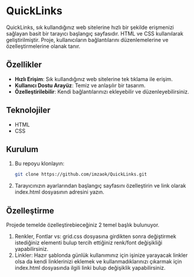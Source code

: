 # QuickLinks

QuickLinks, sık kullandığınız web sitelerine hızlı bir şekilde erişmenizi sağlayan basit bir tarayıcı başlangıç sayfasıdır. HTML ve CSS kullanılarak geliştirilmiştir. Proje, kullanıcıların bağlantılarını düzenlemelerine ve özelleştirmelerine olanak tanır.

## Özellikler

- **Hızlı Erişim**: Sık kullandığınız web sitelerine tek tıklama ile erişim.
- **Kullanıcı Dostu Arayüz**: Temiz ve anlaşılır bir tasarım.
- **Özelleştirilebilir**: Kendi bağlantılarınızı ekleyebilir ve düzenleyebilirsiniz.

## Teknolojiler

- HTML
- CSS

## Kurulum

1. Bu repoyu klonlayın:
   ```bash
   git clone https://github.com/imzaok/QuickLinks.git
2. Tarayıcınızın ayarlarından başlangıç sayfasını özelleştirin ve link olarak index.html dosyasının adresini yazın.

## Özelleştirme
Projede temelde özelleştirebieceğiniz 2 temel başlık bulunuyor.
1. Renkler, Fontlar vs:
   grid.css dosyasına girdikten sonra değiştirmek istediğiniz elementi bulup tercih ettiğiniz renk/font değişikliği yapabilirsiniz.
2. Linkler:
   Hazır şablonda günlük kullanımınız için işinize yarayacak linkler olsa da kendi linklerinizi eklemek ve kullanmadıklarınızı çıkarmak için index.html dosyasında ilgili linki bulup değişiklik yapabilirsiniz.

